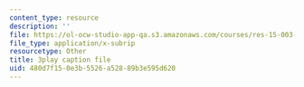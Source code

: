 ```yaml
---
content_type: resource
description: ''
file: https://ol-ocw-studio-app-qa.s3.amazonaws.com/courses/res-15-003-shaping-the-future-of-work-15-662x-spring-2016/480d7f150e3b5526a52889b3e595d620_d5chZ4A54DI.vtt
file_type: application/x-subrip
resourcetype: Other
title: 3play caption file
uid: 480d7f15-0e3b-5526-a528-89b3e595d620
---
```

